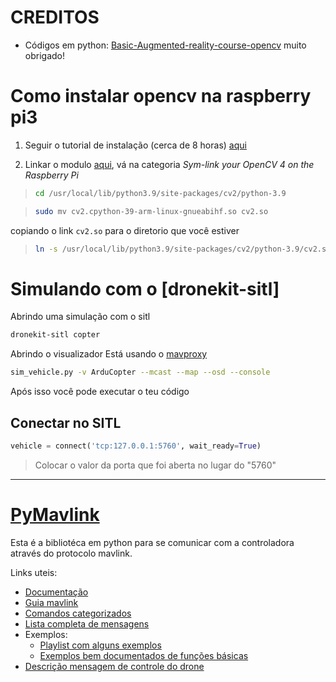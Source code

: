 # CREDITOS

* Códigos em python: [Basic-Augmented-reality-course-opencv](https://github.com/Asadullah-Dal17/Basic-Augmented-reality-course-opencv) muito obrigado!


# Como instalar opencv na raspberry pi3

1. Seguir o tutorial de instalação (cerca de 8 horas) [aqui](https://linuxize.com/post/how-to-install-opencv-on-raspberry-pi/)



2. Linkar o modulo [aqui](https://pyimagesearch.com/2019/09/16/install-opencv-4-on-raspberry-pi-4-and-raspbian-buster/), vá na categoria *Sym-link your OpenCV 4 on the Raspberry Pi*


> ```bash
> cd /usr/local/lib/python3.9/site-packages/cv2/python-3.9
> ```

> ```bash
> sudo mv cv2.cpython-39-arm-linux-gnueabihf.so cv2.so
> ```

copiando o link ```cv2.so``` para o diretorio que você estiver

>```bash
>ln -s /usr/local/lib/python3.9/site-packages/cv2/python-3.9/cv2.so cv2.so
> ```


# Simulando com o [dronekit-sitl]

Abrindo uma simulação com o sitl
```bash
dronekit-sitl copter
```

Abrindo o visualizador Está usando o [mavproxy](https://github.com/ArduPilot/MAVProxy)
```bash
sim_vehicle.py -v ArduCopter --mcast --map --osd --console
```

Após isso você pode executar o teu código

## **Conectar no SITL**
```python
vehicle = connect('tcp:127.0.0.1:5760', wait_ready=True)
```
>Colocar o valor da porta que foi aberta no lugar do "5760"

___

# [PyMavlink](https://github.com/ArduPilot/pymavlink)

Esta é a bibliotéca em python para se comunicar com a controladora através do protocolo mavlink.

Links uteis:
* [Documentação](https://github.com/ArduPilot/pymavlink)
* [Guia mavlink](https://dronekit-python.readthedocs.io/en/latest/guide/index.html)
* [Comandos categorizados](https://ardupilot.org/dev/docs/mavlink-commands.html)
* [Lista completa de mensagens](https://mavlink.io/en/messages/common.html)
* Exemplos:
    * [Playlist com alguns exemplos](https://www.youtube.com/playlist?list=PLy9nLDKxDN68cwdt5EznyAul6R8mUSNou)
    * [Exemplos bem documentados de funções básicas](https://www.ardusub.com/developers/pymavlink.html)
* [Descrição mensagem de controle do drone](https://ardupilot.org/dev/docs/copter-commands-in-guided-mode.html#movement-command-details)


